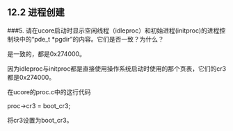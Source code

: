 ## 12.2 进程创建

###5. 请在ucore启动时显示空闲线程（idleproc）和初始进程(initproc)的进程控制块中的“pde_t *pgdir”的内容。它们是否一致？为什么？

是一致的，都是0x274000。

因为idleproc与initproc都是直接使用操作系统启动时使用的那个页表，它们的cr3都是0x274000。

在ucore的proc.c中的这行代码

proc->cr3 = boot_cr3; 

将cr3设置为boot_cr3。



